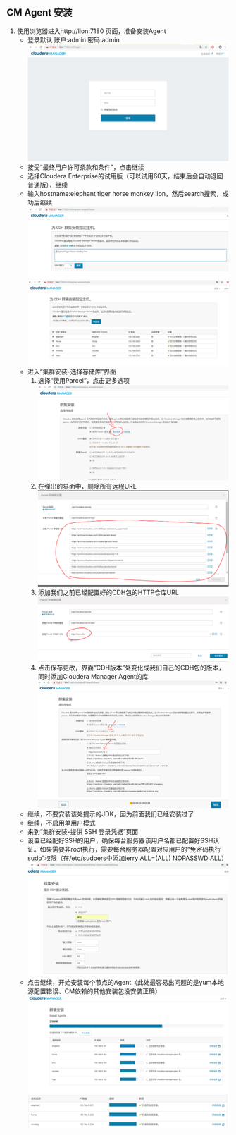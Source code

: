 ## CM Agent 安装

1. 使用浏览器进入http://lion:7180 页面，准备安装Agent
	- 登录默认 账户:admin 密码:admin
	![Web界面截图](./web_login.PNG)
	- 接受“最终用户许可条款和条件”，点击继续
	- 选择Cloudera Enterprise的试用版（可以试用60天，结束后会自动退回普通版），继续
	- 输入hostname:elephant tiger horse monkey lion，然后search搜索，成功后继续
	![指定要管理的主机截图1](./specify_hostname_1.PNG)
	![指定要管理的主机截图1](./specify_hostname_2.PNG)
	- 进入“集群安装-选择存储库”界面
		1. 选择“使用Parcel”，点击更多选项
		![示例1](./select_base_1.PNG)
		2. 在弹出的界面中，删除所有远程URL
		![示例2](./select_base_2.PNG)
		3. 添加我们之前已经配置好的CDH包的HTTP仓库URL
		![示例3](./select_base_3.PNG)
		4. 点击保存更改，界面“CDH版本”处变化成我们自己的CDH包的版本，同时添加Cloudera Manager Agent的库
		![示例4](./select_base_4.PNG)
	- 继续，不要安装该处提示的JDK，因为前面我们已经安装过了
	- 继续，不启用单用户模式
	- 来到“集群安装-提供 SSH 登录凭据”页面
	- 设置已经配好SSH的用户，确保每台服务器该用户名都已配置好SSH认证。如果需要非root执行，需要每台服务器配置对应用户的“免密码执行sudo”权限（在/etc/sudoers中添加jerry   ALL=(ALL)       NOPASSWD:ALL）
	![提供 SSH 登录凭据截图](./set_ssh.PNG)
	- 点击继续，开始安装每个节点的Agent（此处最容易出问题的是yum本地源配置错误、CM依赖的其他安装包没安装正确）
	![安装Agent截图1](./install_agent_1.PNG)
	![安装Agent截图2](./install_agent_2.PNG)

